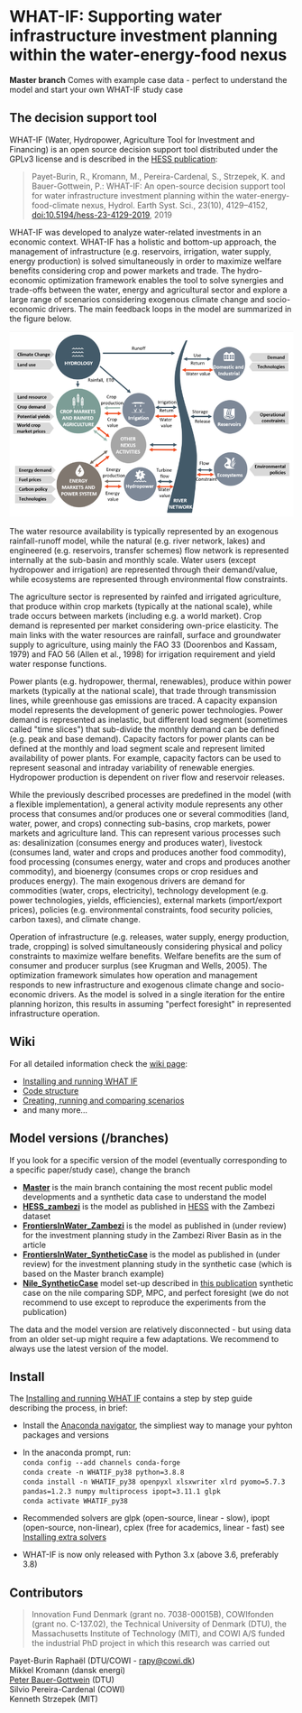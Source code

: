 ﻿# WHAT-IF: Supporting water infrastructure investment planning within the water-energy-food nexus 
**Master branch** Comes with example case data - perfect to understand the model and start your own WHAT-IF study case

## The decision support tool

WHAT-IF (Water, Hydropower, Agriculture Tool for Investment and Financing) is an open source decision support tool 
distributed under the GPLv3 license and is described in the [HESS publication](https://doi.org/10.5194/hess-23-4129-2019):
> Payet-Burin, R., Kromann, M., Pereira-Cardenal, S., Strzepek, K. and Bauer-Gottwein, P.: WHAT-IF: An open-source decision support tool for water infrastructure investment planning within the water-energy-food-climate nexus, Hydrol. Earth Syst. Sci., 23(10), 4129–4152, [doi:10.5194/hess-23-4129-2019](https://doi.org/10.5194/hess-23-4129-2019), 2019  

WHAT-IF was developed to analyze water-related investments in an economic context. WHAT-IF has a holistic and bottom-up approach, the management of infrastructure (e.g. reservoirs, irrigation, water supply, energy production) is solved simultaneously in order to maximize welfare benefits considering crop and power markets and trade. 
The hydro-economic optimization framework enables the tool to solve synergies and trade-offs between the water, 
energy and agricultural sector and explore a large range of scenarios considering exogenous climate change and socio-economic drivers. 
The main feedback loops in the model are summarized in the figure below.  

![WHAT-IF model](https://github.com/RaphaelPB/WHAT-IF/blob/master/Documents/images/WHATIF_model.PNG)  

The water resource availability is typically represented by an exogenous rainfall-runoff model, while the natural (e.g. river network, lakes) and engineered (e.g. reservoirs, transfer schemes) flow network is represented internally at the sub-basin and monthly scale. Water users (except hydropower and irrigation) are represented through their demand/value, while ecosystems are represented through environmental flow constraints.

The agriculture sector is represented by rainfed and irrigated agriculture, that produce within crop markets (typically at the national scale), while trade occurs between markets (including e.g. a world market). Crop demand is represented per market considering own-price elasticity. The main links with the water resources are rainfall, surface and groundwater supply to agriculture, using mainly the FAO 33 (Doorenbos and Kassam, 1979) and FAO 56 (Allen et al., 1998) for irrigation requirement and yield water response functions. 

Power plants (e.g. hydropower, thermal, renewables), produce within power markets (typically at the national scale), that trade through transmission lines, while greenhouse gas emissions are traced. A capacity expansion model represents the development of generic power technologies. Power demand is represented as inelastic, but different load segment (sometimes called "time slices") that sub-divide the monthly demand can be defined (e.g. peak and base demand). Capacity factors for power plants can be defined at the monthly and load segment scale and represent limited availability of power plants. For example, capacity factors can be used to represent seasonal and intraday variability of renewable energies. Hydropower production is dependent on river flow and reservoir releases.

While the previously described processes are predefined in the model (with a flexible implementation), a general activity module represents any other process that consumes and/or produces one or several commodities (land, water, power, and crops) connecting sub-basins, crop markets, power markets and agriculture land. This can represent various processes such as: desalinization (consumes energy and produces water), livestock (consumes land, water and crops and produces another food commodity), food processing (consumes energy, water and crops and produces another commodity), and bioenergy (consumes crops or crop residues and produces energy).
The main exogenous drivers are demand for commodities (water, crops, electricity), technology development (e.g. power technologies, yields, efficiencies), external markets (import/export prices), policies (e.g. environmental constraints, food security policies, carbon taxes), and climate change.

Operation of infrastructure (e.g. releases, water supply, energy production, trade, cropping) is solved simultaneously considering physical and policy constraints to maximize welfare benefits. Welfare benefits are the sum of consumer and producer surplus (see Krugman and Wells, 2005). The optimization framework simulates how operation and management responds to new infrastructure and exogenous climate change and socio-economic drivers. As the model is solved in a single iteration for the entire planning horizon, this results in assuming "perfect foresight" in represented infrastructure operation.

## Wiki

For all detailed information check the [wiki page](https://github.com/RaphaelPB/WHAT-IF/wiki):
* [Installing and running WHAT IF](https://github.com/RaphaelPB/WHAT-IF/wiki/Installing-and-running-WHAT-IF)
* [Code structure](https://github.com/RaphaelPB/WHAT-IF/wiki/Code-structure)
* [Creating, running and comparing scenarios](https://github.com/RaphaelPB/WHAT-IF/wiki/Creating,-running-and-comparing-scenarios) 
* and many more...

## Model versions (/branches)
If you look for a specific version of the model (eventually corresponding to a specific paper/study case), change the branch
* **[Master](https://github.com/RaphaelPB/WHAT-IF)** is the main branch containing the most recent public model developments and a synthetic data case to understand the model
* **[HESS_zambezi](https://github.com/RaphaelPB/WHAT-IF/tree/HESS_Zambezi)** is the model as published in [HESS](https://www.hydrol-earth-syst-sci-discuss.net/hess-2019-167/) with the Zambezi dataset
* **[FrontiersInWater_Zambezi](https://github.com/RaphaelPB/WHAT-IF/tree/FrontiersInWater_Zambezi)** is the model as published in (under review) for the investment planning study in the Zambezi River Basin as in the article 
* **[FrontiersInWater_SyntheticCase](https://github.com/RaphaelPB/WHAT-IF/tree/FrontiersInWater_SyntheticCase)** is the model as published in (under review) for the investment planning study in the synthetic case (which is based on the Master branch example) 
* **[Nile_SyntheticCase](https://github.com/RaphaelPB/WHAT-IF/tree/Nile_SyntheticCase)** model set-up described in [this publication](https://www.essoar.org/doi/10.1002/essoar.10504115.1) synthetic case on the nile comparing SDP, MPC, and perfect foresight (we do not recommend to use except to reproduce the experiments from the publication)

The data and the model version are relatively disconnected - but using data from an older set-up might require a few adaptations.
We recommend to always use the latest version of the model.

## Install

The [Installing and running WHAT IF](https://github.com/RaphaelPB/WHAT-IF/wiki/Installing-and-running-WHAT-IF) contains a step by step guide describing the process, in brief:
* Install the [Anaconda navigator](https://anaconda.org/anaconda/anaconda-navigator), 
the simpliest way to manage your pyhton packages and versions
* In the anaconda prompt, run:  
`conda config --add channels conda-forge`  
`conda create -n WHATIF_py38 python=3.8.8`  
`conda install -n WHATIF_py38 openpyxl xlsxwriter xlrd pyomo=5.7.3 pandas=1.2.3 numpy multiprocess ipopt=3.11.1 glpk`  
`conda activate WHATIF_py38`  

* Recommended solvers are glpk (open-source, linear - slow), ipopt (open-source, non-linear), cplex (free for academics, linear - fast) see [Installing extra solvers](https://github.com/RaphaelPB/WHAT-IF/wiki/Installing-extra-solvers)
* WHAT-IF is now only released with Python 3.x (above 3.6, preferably 3.8)

## Contributors 
> Innovation Fund Denmark (grant no. 7038-00015B), COWIfonden (grant no. C-137.02), the Technical University of Denmark (DTU), the Massachusetts Institute of Technology (MIT), and COWI A/S funded the industrial PhD project in which this research was carried out  

Payet-Burin Raphaël (DTU/COWI - rapy@cowi.dk)  
Mikkel Kromann (dansk energi)  
[Peter Bauer-Gottwein](https://orbit.dtu.dk/en/persons/peter-bauer-gottwein) (DTU)  
Silvio Pereira-Cardenal (COWI)  
Kenneth Strzepek (MIT)  
